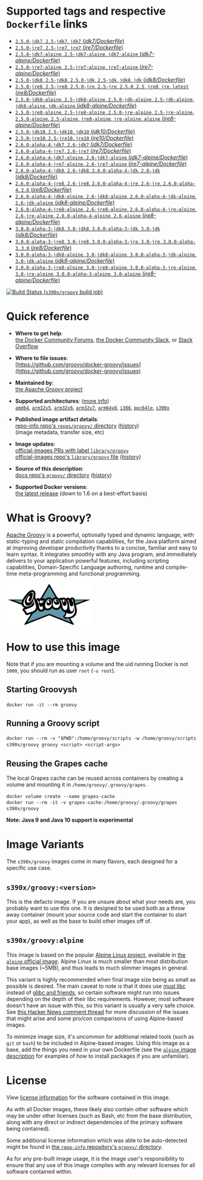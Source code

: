 <!--

********************************************************************************

WARNING:

    DO NOT EDIT "groovy/README.md"

    IT IS AUTO-GENERATED

    (from the other files in "groovy/" combined with a set of templates)

********************************************************************************

-->

# Supported tags and respective `Dockerfile` links

-	[`2.5.0-jdk7`, `2.5-jdk7`, `jdk7` (*jdk7/Dockerfile*)](https://github.com/groovy/docker-groovy/blob/2406091b41b2ca547e9d5182ef5c6d53d3017ca3/jdk7/Dockerfile)
-	[`2.5.0-jre7`, `2.5-jre7`, `jre7` (*jre7/Dockerfile*)](https://github.com/groovy/docker-groovy/blob/2406091b41b2ca547e9d5182ef5c6d53d3017ca3/jre7/Dockerfile)
-	[`2.5.0-jdk7-alpine`, `2.5-jdk7-alpine`, `jdk7-alpine` (*jdk7-alpine/Dockerfile*)](https://github.com/groovy/docker-groovy/blob/2406091b41b2ca547e9d5182ef5c6d53d3017ca3/jdk7-alpine/Dockerfile)
-	[`2.5.0-jre7-alpine`, `2.5-jre7-alpine`, `jre7-alpine` (*jre7-alpine/Dockerfile*)](https://github.com/groovy/docker-groovy/blob/2406091b41b2ca547e9d5182ef5c6d53d3017ca3/jre7-alpine/Dockerfile)
-	[`2.5.0-jdk8`, `2.5-jdk8`, `2.5.0-jdk`, `2.5-jdk`, `jdk8`, `jdk` (*jdk8/Dockerfile*)](https://github.com/groovy/docker-groovy/blob/2406091b41b2ca547e9d5182ef5c6d53d3017ca3/jdk8/Dockerfile)
-	[`2.5.0-jre8`, `2.5-jre8`, `2.5.0-jre`, `2.5-jre`, `2.5.0`, `2.5`, `jre8`, `jre`, `latest` (*jre8/Dockerfile*)](https://github.com/groovy/docker-groovy/blob/2406091b41b2ca547e9d5182ef5c6d53d3017ca3/jre8/Dockerfile)
-	[`2.5.0-jdk8-alpine`, `2.5-jdk8-alpine`, `2.5.0-jdk-alpine`, `2.5-jdk-alpine`, `jdk8-alpine`, `jdk-alpine` (*jdk8-alpine/Dockerfile*)](https://github.com/groovy/docker-groovy/blob/2406091b41b2ca547e9d5182ef5c6d53d3017ca3/jdk8-alpine/Dockerfile)
-	[`2.5.0-jre8-alpine`, `2.5-jre8-alpine`, `2.5.0-jre-alpine`, `2.5-jre-alpine`, `2.5.0-alpine`, `2.5-alpine`, `jre8-alpine`, `jre-alpine`, `alpine` (*jre8-alpine/Dockerfile*)](https://github.com/groovy/docker-groovy/blob/2406091b41b2ca547e9d5182ef5c6d53d3017ca3/jre8-alpine/Dockerfile)
-	[`2.5.0-jdk10`, `2.5-jdk10`, `jdk10` (*jdk10/Dockerfile*)](https://github.com/groovy/docker-groovy/blob/2406091b41b2ca547e9d5182ef5c6d53d3017ca3/jdk10/Dockerfile)
-	[`2.5.0-jre10`, `2.5-jre10`, `jre10` (*jre10/Dockerfile*)](https://github.com/groovy/docker-groovy/blob/2406091b41b2ca547e9d5182ef5c6d53d3017ca3/jre10/Dockerfile)
-	[`2.6.0-alpha-4-jdk7`, `2.6-jdk7` (*jdk7/Dockerfile*)](https://github.com/groovy/docker-groovy/blob/0e50f8e8a9d939d36e4a0ba145e8f134d057385b/jdk7/Dockerfile)
-	[`2.6.0-alpha-4-jre7`, `2.6-jre7` (*jre7/Dockerfile*)](https://github.com/groovy/docker-groovy/blob/0e50f8e8a9d939d36e4a0ba145e8f134d057385b/jre7/Dockerfile)
-	[`2.6.0-alpha-4-jdk7-alpine`, `2.6-jdk7-alpine` (*jdk7-alpine/Dockerfile*)](https://github.com/groovy/docker-groovy/blob/0e50f8e8a9d939d36e4a0ba145e8f134d057385b/jdk7-alpine/Dockerfile)
-	[`2.6.0-alpha-4-jre7-alpine`, `2.6-jre7-alpine` (*jre7-alpine/Dockerfile*)](https://github.com/groovy/docker-groovy/blob/0e50f8e8a9d939d36e4a0ba145e8f134d057385b/jre7-alpine/Dockerfile)
-	[`2.6.0-alpha-4-jdk8`, `2.6-jdk8`, `2.6.0-alpha-4-jdk`, `2.6-jdk` (*jdk8/Dockerfile*)](https://github.com/groovy/docker-groovy/blob/0e50f8e8a9d939d36e4a0ba145e8f134d057385b/jdk8/Dockerfile)
-	[`2.6.0-alpha-4-jre8`, `2.6-jre8`, `2.6.0-alpha-4-jre`, `2.6-jre`, `2.6.0-alpha-4`, `2.6` (*jre8/Dockerfile*)](https://github.com/groovy/docker-groovy/blob/0e50f8e8a9d939d36e4a0ba145e8f134d057385b/jre8/Dockerfile)
-	[`2.6.0-alpha-4-jdk8-alpine`, `2.6-jdk8-alpine`, `2.6.0-alpha-4-jdk-alpine`, `2.6-jdk-alpine` (*jdk8-alpine/Dockerfile*)](https://github.com/groovy/docker-groovy/blob/0e50f8e8a9d939d36e4a0ba145e8f134d057385b/jdk8-alpine/Dockerfile)
-	[`2.6.0-alpha-4-jre8-alpine`, `2.6-jre8-alpine`, `2.6.0-alpha-4-jre-alpine`, `2.6-jre-alpine`, `2.6.0-alpha-4-alpine`, `2.6-alpine` (*jre8-alpine/Dockerfile*)](https://github.com/groovy/docker-groovy/blob/0e50f8e8a9d939d36e4a0ba145e8f134d057385b/jre8-alpine/Dockerfile)
-	[`3.0.0-alpha-3-jdk8`, `3.0-jdk8`, `3.0.0-alpha-3-jdk`, `3.0-jdk` (*jdk8/Dockerfile*)](https://github.com/groovy/docker-groovy/blob/0668ea3150b4b7a01c2b7620ae4fe7c5d08fc404/jdk8/Dockerfile)
-	[`3.0.0-alpha-3-jre8`, `3.0-jre8`, `3.0.0-alpha-3-jre`, `3.0-jre`, `3.0.0-alpha-3`, `3.0` (*jre8/Dockerfile*)](https://github.com/groovy/docker-groovy/blob/0668ea3150b4b7a01c2b7620ae4fe7c5d08fc404/jre8/Dockerfile)
-	[`3.0.0-alpha-3-jdk8-alpine`, `3.0-jdk8-alpine`, `3.0.0-alpha-3-jdk-alpine`, `3.0-jdk-alpine` (*jdk8-alpine/Dockerfile*)](https://github.com/groovy/docker-groovy/blob/0668ea3150b4b7a01c2b7620ae4fe7c5d08fc404/jdk8-alpine/Dockerfile)
-	[`3.0.0-alpha-3-jre8-alpine`, `3.0-jre8-alpine`, `3.0.0-alpha-3-jre-alpine`, `3.0-jre-alpine`, `3.0.0-alpha-3-alpine`, `3.0-alpine` (*jre8-alpine/Dockerfile*)](https://github.com/groovy/docker-groovy/blob/0668ea3150b4b7a01c2b7620ae4fe7c5d08fc404/jre8-alpine/Dockerfile)

[![Build Status](https://doi-janky.infosiftr.net/job/multiarch/job/s390x/job/groovy/badge/icon) (`s390x/groovy` build job)](https://doi-janky.infosiftr.net/job/multiarch/job/s390x/job/groovy/)

# Quick reference

-	**Where to get help**:  
	[the Docker Community Forums](https://forums.docker.com/), [the Docker Community Slack](https://blog.docker.com/2016/11/introducing-docker-community-directory-docker-community-slack/), or [Stack Overflow](https://stackoverflow.com/search?tab=newest&q=docker)

-	**Where to file issues**:  
	[https://github.com/groovy/docker-groovy/issues](https://github.com/groovy/docker-groovy/issues)

-	**Maintained by**:  
	[the Apache Groovy project](https://github.com/groovy/docker-groovy)

-	**Supported architectures**: ([more info](https://github.com/docker-library/official-images#architectures-other-than-amd64))  
	[`amd64`](https://hub.docker.com/r/amd64/groovy/), [`arm32v5`](https://hub.docker.com/r/arm32v5/groovy/), [`arm32v6`](https://hub.docker.com/r/arm32v6/groovy/), [`arm32v7`](https://hub.docker.com/r/arm32v7/groovy/), [`arm64v8`](https://hub.docker.com/r/arm64v8/groovy/), [`i386`](https://hub.docker.com/r/i386/groovy/), [`ppc64le`](https://hub.docker.com/r/ppc64le/groovy/), [`s390x`](https://hub.docker.com/r/s390x/groovy/)

-	**Published image artifact details**:  
	[repo-info repo's `repos/groovy/` directory](https://github.com/docker-library/repo-info/blob/master/repos/groovy) ([history](https://github.com/docker-library/repo-info/commits/master/repos/groovy))  
	(image metadata, transfer size, etc)

-	**Image updates**:  
	[official-images PRs with label `library/groovy`](https://github.com/docker-library/official-images/pulls?q=label%3Alibrary%2Fgroovy)  
	[official-images repo's `library/groovy` file](https://github.com/docker-library/official-images/blob/master/library/groovy) ([history](https://github.com/docker-library/official-images/commits/master/library/groovy))

-	**Source of this description**:  
	[docs repo's `groovy/` directory](https://github.com/docker-library/docs/tree/master/groovy) ([history](https://github.com/docker-library/docs/commits/master/groovy))

-	**Supported Docker versions**:  
	[the latest release](https://github.com/docker/docker-ce/releases/latest) (down to 1.6 on a best-effort basis)

# What is Groovy?

[Apache Groovy](http://groovy-lang.org/) is a powerful, optionally typed and dynamic language, with static-typing and static compilation capabilities, for the Java platform aimed at improving developer productivity thanks to a concise, familiar and easy to learn syntax. It integrates smoothly with any Java program, and immediately delivers to your application powerful features, including scripting capabilities, Domain-Specific Language authoring, runtime and compile-time meta-programming and functional programming.

![logo](https://raw.githubusercontent.com/docker-library/docs/bb5fc730ed18c45d86425f9fa4265d50cb795ec8/groovy/logo.png)

# How to use this image

Note that if you are mounting a volume and the uid running Docker is not `1000`, you should run as user `root` (`-u root`).

## Starting Groovysh

`docker run -it --rm groovy`

## Running a Groovy script

`docker run --rm -v "$PWD":/home/groovy/scripts -w /home/groovy/scripts s390x/groovy groovy <script> <script-args>`

## Reusing the Grapes cache

The local Grapes cache can be reused across containers by creating a volume and mounting it in `/home/groovy/.groovy/grapes`.

```console
docker volume create --name grapes-cache
docker run --rm -it -v grapes-cache:/home/groovy/.groovy/grapes s390x/groovy
```

**Note: Java 9 and Java 10 support is experimental**

# Image Variants

The `s390x/groovy` images come in many flavors, each designed for a specific use case.

## `s390x/groovy:<version>`

This is the defacto image. If you are unsure about what your needs are, you probably want to use this one. It is designed to be used both as a throw away container (mount your source code and start the container to start your app), as well as the base to build other images off of.

## `s390x/groovy:alpine`

This image is based on the popular [Alpine Linux project](http://alpinelinux.org), available in [the `alpine` official image](https://hub.docker.com/_/alpine). Alpine Linux is much smaller than most distribution base images (~5MB), and thus leads to much slimmer images in general.

This variant is highly recommended when final image size being as small as possible is desired. The main caveat to note is that it does use [musl libc](http://www.musl-libc.org) instead of [glibc and friends](http://www.etalabs.net/compare_libcs.html), so certain software might run into issues depending on the depth of their libc requirements. However, most software doesn't have an issue with this, so this variant is usually a very safe choice. See [this Hacker News comment thread](https://news.ycombinator.com/item?id=10782897) for more discussion of the issues that might arise and some pro/con comparisons of using Alpine-based images.

To minimize image size, it's uncommon for additional related tools (such as `git` or `bash`) to be included in Alpine-based images. Using this image as a base, add the things you need in your own Dockerfile (see the [`alpine` image description](https://hub.docker.com/_/alpine/) for examples of how to install packages if you are unfamiliar).

# License

View [license information](http://www.apache.org/licenses/LICENSE-2.0.html) for the software contained in this image.

As with all Docker images, these likely also contain other software which may be under other licenses (such as Bash, etc from the base distribution, along with any direct or indirect dependencies of the primary software being contained).

Some additional license information which was able to be auto-detected might be found in [the `repo-info` repository's `groovy/` directory](https://github.com/docker-library/repo-info/tree/master/repos/groovy).

As for any pre-built image usage, it is the image user's responsibility to ensure that any use of this image complies with any relevant licenses for all software contained within.
